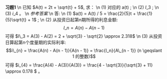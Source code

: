 **习题1** \n 已知 $A(t) = 2t + \sqrt{t} + 5$, 求： \n (1) 对应的 a(t) ; \n (2) $I\_{3}$ ; \n (3) $i\_{4}$ 。 \n *参考答案* \n 答: \n (1) $a(t) = A(t) / 5 = \frac{2}{5}t + \frac{1}{5}\sqrt{t} + 1$ ; \n (2) 从投资日起第n期所得的利息金额: $$I\_{n} = A(n) - A(n - 1)$$ 可得 $I\_3 = A(3) - A(2) = 2 + \sqrt{3} - \sqrt{2} \approx 2.318$ \n (3) 从投资日算起第n个度量期的实际利率: $$i\_{n} = \frac{A(n) - A(n - 1)}{A(n - 1)} = \frac{I_n}{A\_{n - 1}} (n \geqslant 1 的整数)$$ 可得 $i\_{4} = \frac{A(4) - A(3)}{A(3)} = \frac{4 - \sqrt{3}}{\sqrt{3} + 11} \approx 0.178 $ 。
        